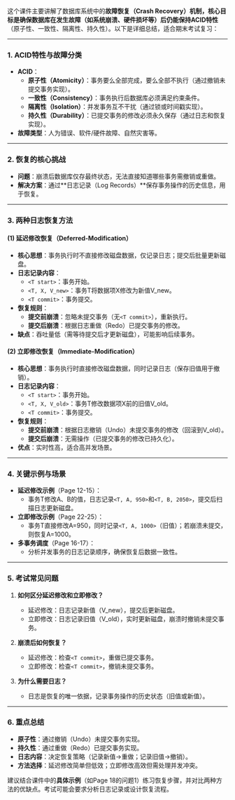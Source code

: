 这个课件主要讲解了数据库系统中的**故障恢复（Crash Recovery）**机制，核心目标是确保数据库在发生故障（如系统崩溃、硬件损坏等）后仍能保持**ACID特性**（原子性、一致性、隔离性、持久性）。以下是详细总结，适合期末考试复习：

---

### **1. ACID特性与故障分类**
- **ACID**：  
  - **原子性（Atomicity）**：事务要么全部完成，要么全部不执行（通过撤销未提交事务实现）。  
  - **一致性（Consistency）**：事务执行后数据库必须满足约束条件。  
  - **隔离性（Isolation）**：并发事务互不干扰（通过锁或时间戳实现）。  
  - **持久性（Durability）**：已提交事务的修改必须永久保存（通过日志和恢复实现）。  
- **故障类型**：人为错误、软件/硬件故障、自然灾害等。

---

### **2. 恢复的核心挑战**
- **问题**：崩溃后数据库仅存最终状态，无法直接知道哪些事务需撤销或重做。  
- **解决方案**：通过**日志记录（Log Records）**保存事务操作的历史信息，用于恢复。

---

### **3. 两种日志恢复方法**
#### **(1) 延迟修改恢复（Deferred-Modification）**
- **核心思想**：事务执行时不直接修改磁盘数据，仅记录日志；提交后批量更新磁盘。  
- **日志记录内容**：  
  - `<T start>`：事务开始。  
  - `<T, X, V_new>`：事务T将数据项X修改为新值V_new。  
  - `<T commit>`：事务提交。  
- **恢复规则**：  
  - **提交前崩溃**：忽略未提交事务（无`<T commit>`），重新执行。  
  - **提交后崩溃**：根据日志重做（Redo）已提交事务的修改。  
- **缺点**：吞吐量低（需等待提交后才更新磁盘），可能影响后续事务。

#### **(2) 立即修改恢复（Immediate-Modification）**
- **核心思想**：事务执行时直接修改磁盘数据，同时记录日志（保存旧值用于撤销）。  
- **日志记录内容**：  
  - `<T start>`：事务开始。  
  - `<T, X, V_old>`：事务T修改数据项X前的旧值V_old。  
  - `<T commit>`：事务提交。  
- **恢复规则**：  
  - **提交前崩溃**：根据日志撤销（Undo）未提交事务的修改（回滚到V_old）。  
  - **提交后崩溃**：无需操作（已提交事务的修改已持久化）。  
- **优点**：实时性高，适合高并发场景。

---

### **4. 关键示例与场景**
- **延迟修改示例**（Page 12-15）：  
  - 事务T修改A、B的值，日志记录`<T, A, 950>`和`<T, B, 2050>`，提交后扫描日志更新磁盘。  
- **立即修改示例**（Page 22-25）：  
  - 事务T直接修改A=950，同时记录`<T, A, 1000>`（旧值）；若崩溃未提交，则恢复A=1000。  
- **多事务调度**（Page 16-17）：  
  - 分析并发事务的日志记录顺序，确保恢复后数据一致性。

---

### **5. 考试常见问题**
1. **如何区分延迟修改和立即修改？**  
   - 延迟修改：日志记录新值（V_new），提交后更新磁盘。  
   - 立即修改：日志记录旧值（V_old），实时更新磁盘，崩溃时撤销未提交事务。  

2. **崩溃后如何恢复？**  
   - 延迟修改：检查`<T commit>`，重做已提交事务。  
   - 立即修改：检查`<T commit>`，撤销未提交事务。  

3. **为什么需要日志？**  
   - 日志是恢复的唯一依据，记录事务操作的历史状态（旧值或新值）。

---

### **6. 重点总结**
- **原子性**：通过撤销（Undo）未提交事务实现。  
- **持久性**：通过重做（Redo）已提交事务实现。  
- **日志内容**：决定恢复策略（记录新值→重做；记录旧值→撤销）。  
- **方法选择**：延迟修改简单但低效；立即修改高效但需处理并发冲突。

建议结合课件中的**具体示例**（如Page 18的问题1）练习恢复步骤，并对比两种方法的优缺点。考试可能会要求分析日志记录或设计恢复流程。
